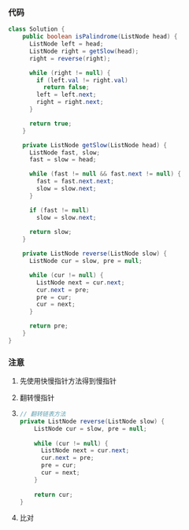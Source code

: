 ### 代码

```java
class Solution {
    public boolean isPalindrome(ListNode head) {
      ListNode left = head;
      ListNode right = getSlow(head);
      right = reverse(right);

      while (right != null) {
        if (left.val != right.val)
          return false;
        left = left.next;
        right = right.next;
      }

      return true;
    }

    private ListNode getSlow(ListNode head) {
      ListNode fast, slow;
      fast = slow = head;

      while (fast != null && fast.next != null) {
        fast = fast.next.next;
        slow = slow.next;
      }

      if (fast != null)
        slow = slow.next;
      
      return slow;
    }

    private ListNode reverse(ListNode slow) {
      ListNode cur = slow, pre = null;

      while (cur != null) {
        ListNode next = cur.next;
        cur.next = pre;
        pre = cur;
        cur = next;
      }

      return pre;
    }
}
```

### 注意

1. 先使用快慢指针方法得到慢指针

2. 翻转慢指针

3. ```java
   // 翻转链表方法
   private ListNode reverse(ListNode slow) {
       ListNode cur = slow, pre = null;
       
       while (cur != null) {
         ListNode next = cur.next;
         cur.next = pre;
         pre = cur;
         cur = next;
       }
       
       return cur;
   }
   ```

4. 比对